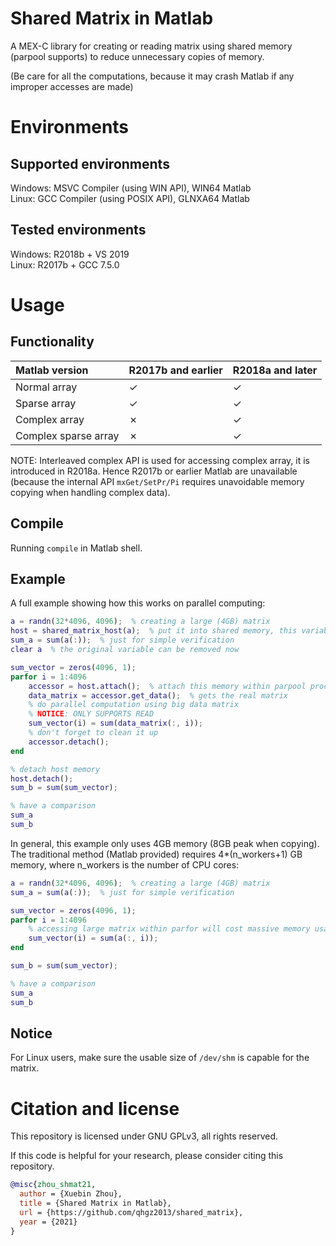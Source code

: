 # Shared Matrix in Matlab

A MEX-C library for creating or reading matrix using shared memory (parpool supports) to reduce unnecessary copies of memory.

(Be care for all the computations, because it may crash Matlab if any improper accesses are made)

# Environments

## Supported environments

Windows: MSVC Compiler (using WIN API), WIN64 Matlab  
Linux: GCC Compiler (using POSIX API), GLNXA64 Matlab

## Tested environments

Windows: R2018b + VS 2019  
Linux: R2017b + GCC 7.5.0

# Usage

## Functionality

|Matlab version|R2017b and earlier|R2018a and later|
|:--|:--|:--|
|Normal array|✓|✓|
|Sparse array|✓|✓|
|Complex array|✗|✓|
|Complex sparse array|✗|✓|

NOTE: Interleaved complex API is used for accessing complex array, it is introduced in R2018a. Hence R2017b or earlier Matlab are unavailable (because the internal API `mxGet/SetPr/Pi` requires unavoidable memory copying when handling complex data).

## Compile

Running `compile` in Matlab shell.

## Example

A full example showing how this works on parallel computing:
```matlab
a = randn(32*4096, 4096);  % creating a large (4GB) matrix
host = shared_matrix_host(a);  % put it into shared memory, this variable is transfer to parpool process via matlab internal serialization method
sum_a = sum(a(:));  % just for simple verification
clear a  % the original variable can be removed now

sum_vector = zeros(4096, 1);
parfor i = 1:4096
    accessor = host.attach();  % attach this memory within parpool process, this variable differs from other parpool processes
    data_matrix = accessor.get_data();  % gets the real matrix
    % do parallel computation using big data matrix
    % NOTICE: ONLY SUPPORTS READ
    sum_vector(i) = sum(data_matrix(:, i));
    % don't forget to clean it up
    accessor.detach();
end

% detach host memory
host.detach();
sum_b = sum(sum_vector);

% have a comparison
sum_a
sum_b
```

In general, this example only uses 4GB memory (8GB peak when copying). The traditional method (Matlab provided) requires 4*(n_workers+1) GB memory, where n_workers is the number of CPU cores:

```matlab
a = randn(32*4096, 4096);  % creating a large (4GB) matrix
sum_a = sum(a(:));  % just for simple verification

sum_vector = zeros(4096, 1);
parfor i = 1:4096
    % accessing large matrix within parfor will cost massive memory usage, because every worker keeps a copy of this large matrix
    sum_vector(i) = sum(a(:, i));
end

sum_b = sum(sum_vector);

% have a comparison
sum_a
sum_b
```

## Notice

For Linux users, make sure the usable size of `/dev/shm` is capable for the matrix.

# Citation and license

This repository is licensed under GNU GPLv3, all rights reserved.

If this code is helpful for your research, please consider citing this repository.

```bibtex
@misc{zhou_shmat21,
  author = {Xuebin Zhou},
  title = {Shared Matrix in Matlab},
  url = {https://github.com/qhgz2013/shared_matrix},
  year = {2021}
}
```
